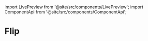 import LivePreview from '@site/src/components/LivePreview';
import ComponentApi from '@site/src/components/ComponentApi';

# Flip

<LivePreview name="flip-tile" height="32rem"></LivePreview>

<ComponentApi name="cui-flip-tile"></ComponentApi>
<ComponentApi name="cw-flip-tile"></ComponentApi>
